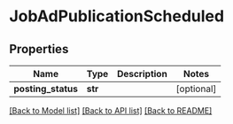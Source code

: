 # JobAdPublicationScheduled

## Properties
Name | Type | Description | Notes
------------ | ------------- | ------------- | -------------
**posting_status** | **str** |  | [optional] 

[[Back to Model list]](../README.md#documentation-for-models) [[Back to API list]](../README.md#documentation-for-api-endpoints) [[Back to README]](../README.md)


